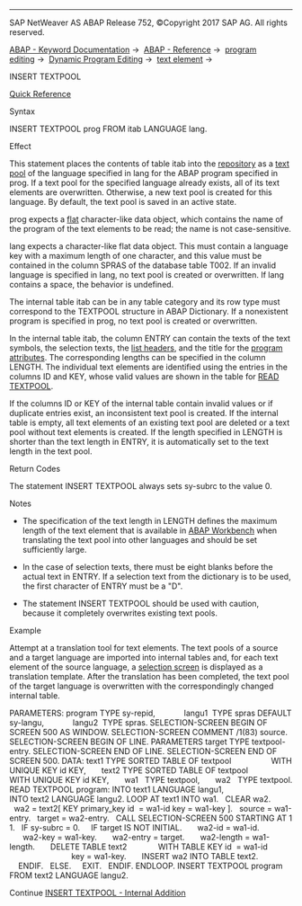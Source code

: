   

* * *

SAP NetWeaver AS ABAP Release 752, ©Copyright 2017 SAP AG. All rights reserved.

[ABAP - Keyword Documentation](javascript:call_link\('abenabap.htm'\)) →  [ABAP - Reference](javascript:call_link\('abenabap_reference.htm'\)) →  [program editing](javascript:call_link\('abenprogram_editing.htm'\)) →  [Dynamic Program Editing](javascript:call_link\('abenabap_language_dynamic.htm'\)) →  [text element](javascript:call_link\('abentextpool.htm'\)) → 

INSERT TEXTPOOL

[Quick Reference](javascript:call_link\('abapinsert_textpool_shortref.htm'\))

Syntax

INSERT TEXTPOOL prog FROM itab LANGUAGE lang.

Effect

This statement places the contents of table itab into the [repository](javascript:call_link\('abenrepository_glosry.htm'\) "Glossary Entry") as a [text pool](javascript:call_link\('abentext_pool_glosry.htm'\) "Glossary Entry") of the language specified in lang for the ABAP program specified in prog. If a text pool for the specified language already exists, all of its text elements are overwritten. Otherwise, a new text pool is created for this language. By default, the text pool is saved in an active state.

prog expects a [flat](javascript:call_link\('abenflat_glosry.htm'\) "Glossary Entry") character-like data object, which contains the name of the program of the text elements to be read; the name is not case-sensitive.

lang expects a character-like flat data object. This must contain a language key with a maximum length of one character, and this value must be contained in the column SPRAS of the database table T002. If an invalid language is specified in lang, no text pool is created or overwritten. If lang contains a space, the behavior is undefined.

The internal table itab can be in any table category and its row type must correspond to the TEXTPOOL structure in ABAP Dictionary. If a nonexistent program is specified in prog, no text pool is created or overwritten.

In the internal table itab, the column ENTRY can contain the texts of the text symbols, the selection texts, the [list headers](javascript:call_link\('abenlist_header_glosry.htm'\) "Glossary Entry"), and the title for the [program attributes](javascript:call_link\('abenprogram_attribute_glosry.htm'\) "Glossary Entry"). The corresponding lengths can be specified in the column LENGTH. The individual text elements are identified using the entries in the columns ID and KEY, whose valid values are shown in the table for [READ TEXTPOOL](javascript:call_link\('abapread_textpool.htm'\)).

If the columns ID or KEY of the internal table contain invalid values or if duplicate entries exist, an inconsistent text pool is created. If the internal table is empty, all text elements of an existing text pool are deleted or a text pool without text elements is created. If the length specified in LENGTH is shorter than the text length in ENTRY, it is automatically set to the text length in the text pool.

Return Codes

The statement INSERT TEXTPOOL always sets sy-subrc to the value 0.

Notes

-   The specification of the text length in LENGTH defines the maximum length of the text element that is available in [ABAP Workbench](javascript:call_link\('abenabap_workbench_glosry.htm'\) "Glossary Entry") when translating the text pool into other languages and should be set sufficiently large.
    
-   In the case of selection texts, there must be eight blanks before the actual text in ENTRY. If a selection text from the dictionary is to be used, the first character of ENTRY must be a "D".
    
-   The statement INSERT TEXTPOOL should be used with caution, because it completely overwrites existing text pools.
    

Example

Attempt at a translation tool for text elements. The text pools of a source and a target language are imported into internal tables and, for each text element of the source language, a [selection screen](javascript:call_link\('abenselection_screen_glosry.htm'\) "Glossary Entry") is displayed as a translation template. After the translation has been completed, the text pool of the target language is overwritten with the correspondingly changed internal table.

PARAMETERS: program TYPE sy-repid,
            langu1  TYPE spras DEFAULT sy-langu,
            langu2  TYPE spras.
SELECTION-SCREEN BEGIN OF SCREEN 500 AS WINDOW.
SELECTION-SCREEN COMMENT /1(83) source.
SELECTION-SCREEN BEGIN OF LINE.
PARAMETERS target TYPE textpool-entry.
SELECTION-SCREEN END OF LINE.
SELECTION-SCREEN END OF SCREEN 500.
DATA: text1 TYPE SORTED TABLE OF textpool
                 WITH UNIQUE KEY id KEY,
      text2 TYPE SORTED TABLE OF textpool
                 WITH UNIQUE KEY id KEY,
      wa1   TYPE textpool,
      wa2   TYPE textpool.
READ TEXTPOOL program: INTO text1 LANGUAGE langu1,
                       INTO text2 LANGUAGE langu2.
LOOP AT text1 INTO wa1.
  CLEAR wa2.
  wa2 = text2\[ KEY primary\_key id  = wa1-id key = wa1-key \].
  source = wa1-entry.
  target = wa2-entry.
  CALL SELECTION-SCREEN 500 STARTING AT 1 1.
  IF sy-subrc = 0.
    IF target IS NOT INITIAL.
      wa2-id = wa1-id.
      wa2-key = wa1-key.
      wa2-entry = target.
      wa2-length = wa1-length.
      DELETE TABLE text2
             WITH TABLE KEY id  = wa1-id
                            key = wa1-key.
      INSERT wa2 INTO TABLE text2.
    ENDIF.
  ELSE.
    EXIT.
  ENDIF.
ENDLOOP.
INSERT TEXTPOOL program FROM text2 LANGUAGE langu2.

Continue
[INSERT TEXTPOOL - Internal Addition](javascript:call_link\('abapinsert_textpool_internal.htm'\))